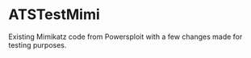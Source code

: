 # ATSTestMimi
Existing Mimikatz code from Powersploit with a few changes made for testing purposes.
